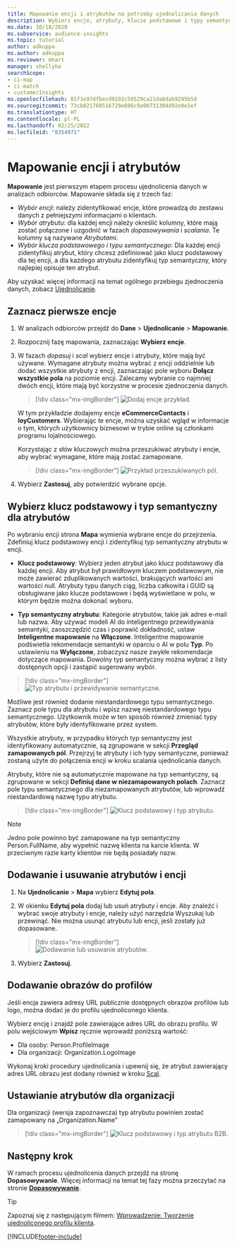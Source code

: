 ```yaml
---
title: Mapowanie encji i atrybutów na potrzeby ujednolicania danych
description: Wybierz encje, atrybuty, klucze podstawowe i typy semantyczne, aby mapować dane na ujednolicony profil klienta.
ms.date: 10/18/2020
ms.subservice: audience-insights
ms.topic: tutorial
author: adkuppa
ms.author: adkuppa
ms.reviewer: mhart
manager: shellyha
searchScope:
- ci-map
- ci-match
- customerInsights
ms.openlocfilehash: 81f1e97dfbecd9292c50529ca21da8dab9295b5d
ms.sourcegitcommit: 73cb021760516729e696c9a90731304d92e0e1ef
ms.translationtype: HT
ms.contentlocale: pl-PL
ms.lasthandoff: 02/25/2022
ms.locfileid: "8354971"
---
```

# <a name="map-entities-and-attributes"></a>Mapowanie encji i atrybutów

**Mapowanie** jest pierwszym etapem procesu ujednolicenia danych w analizach odbiorców. Mapowanie składa się z trzech faz:

- *Wybór encji*: należy zidentyfikować encje, które prowadzą do zestawu danych z pełniejszymi informacjami o klientach.
- *Wybór atrybutu*: dla każdej encji należy określić kolumny, które mają zostać połączone i uzgodnić w fazach *dopasowywania* i *scalania*. Te kolumny są nazywane *Atrybutami*.
- *Wybór klucza podstawowego i typu semantycznego*: Dla każdej encji zidentyfikuj atrybut, który chcesz zdefiniować jako klucz podstawowy dla tej encji, a dla każdego atrybutu zidentyfikuj typ semantyczny, który najlepiej opisuje ten atrybut.

Aby uzyskać więcej informacji na temat ogólnego przebiegu zjednoczenia danych, zobacz [Ujednolicanie](data-unification.md).

## <a name="select-the-first-entities"></a>Zaznacz pierwsze encje

1. W analizach odbiorców przejdź do **Dane** > **Ujednolicanie** > **Mapowanie**.

2. Rozpocznij fazę mapowania, zaznaczając **Wybierz encje**.

3. W fazach *dopasuj* i *scal* wybierz encje i atrybuty, które mają być używane. Wymagane atrybuty można wybrać z encji oddzielnie lub dodać wszystkie atrybuty z encji, zaznaczając pole wyboru **Dołącz wszystkie pola** na poziomie encji. Zalecamy wybranie co najmniej dwóch encji, które mają być korzystne w procesie zjednoczenia danych.

   > [!div class="mx-imgBorder"]
   > ![Dodaj encje przykład.](media/data-manager-configure-map-add-entities-example.png "Dodaj encje przykład")

   W tym przykładzie dodajemy encje **eCommerceContacts** i **loyCustomers**. Wybierając te encje, można uzyskać wgląd w informacje o tym, których użytkownicy biznesowi w trybie online są członkami programu lojalnościowego.
   
   Korzystając z słów kluczowych można przeszukiwać atrybuty i encje, aby wybrać wymagane, które mają zostać zamapowane.
   
     > [!div class="mx-imgBorder"]
   > ![Przykład przeszukiwanych pól.](media/data-manager-configure-map-search-fields-example.png "Przykład przeszukiwanych pól")

4. Wybierz **Zastosuj**, aby potwierdzić wybrane opcje.

## <a name="select-primary-key-and-semantic-type-for-attributes"></a>Wybierz klucz podstawowy i typ semantyczny dla atrybutów

Po wybraniu encji strona **Mapa** wymienia wybrane encje do przejrzenia. Zdefiniuj klucz podstawowy encji i zidentyfikuj typ semantyczny atrybutu w encji.

- **Klucz podstawowy**: Wybierz jeden atrybut jako klucz podstawowy dla każdej encji. Aby atrybut był prawidłowym kluczem podstawowym, nie może zawierać zduplikowanych wartości, brakujących wartości ani wartości null. Atrybuty typu danych ciąg, liczba całkowita i GUID są obsługiwane jako klucze podstawowe i będą wyświetlane w polu, w którym będzie można dokonać wyboru.

- **Typ semantyczny atrybutu**: Kategorie atrybutów, takie jak adres e-mail lub nazwa. Aby używać modeli AI do inteligentnego przewidywania semantyki, zaoszczędzić czas i poprawić dokładność, ustaw **Inteligentne mapowanie** na **Włączone**. Inteligentne mapowanie podświetla rekomendacje semantyki w oparciu o AI w polu **Typ**. Po ustawieniu na **Wyłączone**, zobaczysz nasze zwykłe rekomendacje dotyczące mapowania. Dowolny typ semantyczny można wybrać z listy dostępnych opcji i zastąpić sugerowany wybór.

> [!div class="mx-imgBorder"]
> ![Typ atrybutu i przewidywanie semantyczne.](media/data-manager-configure-map-add-attributes-semantic-prediction.png "Typ atrybutu i przewidywanie semantyczne")

Możliwe jest również dodanie niestandardowego typu semantycznego. Zaznacz pole typu dla atrybutu i wpisz nazwę niestandardowego typu semantycznego. Użytkownik może w ten sposób również zmieniać typy atrybutów, które były identyfikowane przez system.

Wszystkie atrybuty, w przypadku których typ semantyczny jest identyfikowany automatycznie, są zgrupowane w sekcji **Przegląd zamapowanych pól**. Przejrzyj te atrybuty i ich typy semantyczne, ponieważ zostaną użyte do połączenia encji w kroku scalania ujednolicania danych.

Atrybuty, które nie są automatycznie mapowane na typ semantyczny, są zgrupowane w sekcji **Definiuj dane w niezamapowanych polach**. Zaznacz pole typu semantycznego dla niezamapowanych atrybutów, lub wprowadź niestandardową nazwę typu atrybutu.

> [!div class="mx-imgBorder"]
> ![Klucz podstawowy i typ atrybutu.](media/data-manager-configure-map-add-attributes.png "Klucz podstawowy i typ atrybutu")

> [!NOTE]
> Jedno pole powinno być zamapowane na typ semantyczny Person.FullName, aby wypełnić nazwę klienta na karcie klienta. W przeciwnym razie karty klientów nie będą posiadały nazw. 

## <a name="add-and-remove-attributes-and-entities"></a>Dodawanie i usuwanie atrybutów i encji

1. Na **Ujednolicanie** > **Mapa** wybierz **Edytuj pola**.

2. W okienku **Edytuj pola** dodaj lub usuń atrybuty i encje. Aby znaleźć i wybrać swoje atrybuty i encje, należy użyć narzędzia Wyszukaj lub przewinąć. Nie można usunąć atrybutu lub encji, jeśli zostały już dopasowane.

   > [!div class="mx-imgBorder"]
   > ![Dodawanie lub usuwanie atrybutów.](media/configure-data-map-edit.png "Dodawanie lub usuwanie atrybutów")

3. Wybierz **Zastosuj**.

## <a name="add-images-to-profiles"></a>Dodawanie obrazów do profilów

Jeśli encja zawiera adresy URL publicznie dostępnych obrazów profilów lub logo, można dodać je do profilu ujednoliconego klienta.

Wybierz encję i znajdź pole zawierające adres URL do obrazu profilu. W polu wejściowym **Wpisz** ręcznie wprowadź poniższą wartość: 
- Dla osoby: Person.ProfileImage
- Dla organizacji: Organization.LogoImage

Wykonaj kroki procedury ujednolicania i upewnij się, że atrybut zawierający adres URL obrazu jest dodany również w kroku [Scal](merge-entities.md).

## <a name="set-attributes-for-organizations"></a>Ustawianie atrybutów dla organizacji

Dla organizacji (wersja zapoznawcza) typ atrybutu powinien zostać zamapowany na „Organization.Name”
> [!div class="mx-imgBorder"]
> ![Klucz podstawowy i typ atrybutu B2B.](media/configure-data-map-edit-b2b.png "Klucz podstawowy i typ atrybutu B2B")

## <a name="next-step"></a>Następny krok

W ramach procesu ujednolicenia danych przejdź na stronę **Dopasowywanie**. Więcej informacji na temat tej fazy można przeczytać na stronie [**Dopasowywanie**](match-entities.md).

> [!TIP]
> Zapoznaj się z następującym filmem: [Wprowadzenie: Tworzenie ujednoliconego profilu klienta](https://youtu.be/oBfGEhucAxs).


[!INCLUDE[footer-include](../includes/footer-banner.md)]